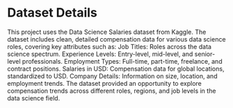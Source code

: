 # Dataset Details
This project uses the Data Science Salaries dataset from Kaggle. The dataset includes clean, detailed compensation data for various data science roles, covering key attributes such as:
Job Titles: Roles across the data science spectrum.
Experience Levels: Entry-level, mid-level, and senior-level professionals.
Employment Types: Full-time, part-time, freelance, and contract positions.
Salaries in USD: Compensation data for global locations, standardized to USD.
Company Details: Information on size, location, and employment trends.
The dataset provided an opportunity to explore compensation trends across different roles, regions, and job levels in the data science field.
